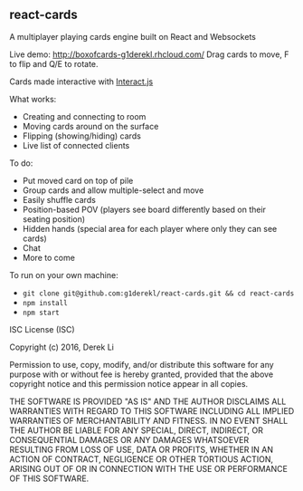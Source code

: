## **react-cards**

A multiplayer playing cards engine built on React and Websockets

Live demo: http://boxofcards-g1derekl.rhcloud.com/
Drag cards to move, F to flip and Q/E to rotate.

Cards made interactive with [Interact.js](http://interactjs.io/)

What works:

 - Creating and connecting to room
 - Moving cards around on the surface
 - Flipping (showing/hiding) cards
 - Live list of connected clients

To do:

 - Put moved card on top of pile
 - Group cards and allow multiple-select and move
 - Easily shuffle cards
 - Position-based POV (players see board differently based on their seating position)
 - Hidden hands (special area for each player where only they can see cards)
 - Chat
 - More to come

To run on your own machine:

 - `git clone git@github.com:g1derekl/react-cards.git && cd react-cards`
 - `npm install`
 - `npm start`

ISC License (ISC)

Copyright (c) 2016, Derek Li

Permission to use, copy, modify, and/or distribute this software for any purpose with or without fee is hereby granted, provided that the above copyright notice and this permission notice appear in all copies.

THE SOFTWARE IS PROVIDED "AS IS" AND THE AUTHOR DISCLAIMS ALL WARRANTIES WITH REGARD TO THIS SOFTWARE INCLUDING ALL IMPLIED WARRANTIES OF MERCHANTABILITY AND FITNESS. IN NO EVENT SHALL THE AUTHOR BE LIABLE FOR ANY SPECIAL, DIRECT, INDIRECT, OR CONSEQUENTIAL DAMAGES OR ANY DAMAGES WHATSOEVER RESULTING FROM LOSS OF USE, DATA OR PROFITS, WHETHER IN AN ACTION OF CONTRACT, NEGLIGENCE OR OTHER TORTIOUS ACTION, ARISING OUT OF OR IN CONNECTION WITH THE USE OR PERFORMANCE OF THIS SOFTWARE.

